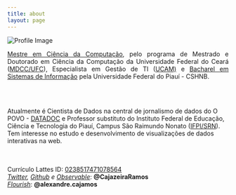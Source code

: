 ```yaml
---
title: about
layout: page
---
```

<div class="side-by-side"> 
    <div class="toleft"> <img class="image" src="{{ site.url }}/{{ site.picture }}" alt="Profile Image">
    </div>
    <div class="toright">
        <p align="justify">
 <a href="http://mdcc.ufc.br/teses-e-dissertacoes/doc_download/432-319-alexandre-ribeiro-cajazeira-ramos" target="_blank">Mestre em Ciência da Computação</a>, pelo programa de Mestrado e Doutorado em Ciência da Computação da Universidade Federal do Ceará (<a href="http://mdcc.ufc.br/" target="_blank">MDCC/UFC</a>), Especialista em Gestão de TI (<a href="https://drive.google.com/file/d/1AuOBVzB-IMpIG901t5ardaVO2o-DBIHQ/view?usp=sharing" target="_blank">UCAM)</a> e <a href="https://sigaa.ufpi.br/sigaa/public/curso/curriculo.jsf?lc=pt_BR&id=74244" target="_blank">Bacharel em Sistemas de Informação</a> pela Universidade Federal do Piauí - CSHNB.

<br><br>
 
 Atualmente é Cientista de Dados na central de jornalismo de dados do O POVO - <a href="https://github.com/datadoc-opovo" target="_blank">DATADOC</a> e Professor substituto do Instituto Federal de Educação, Ciência e Tecnologia do Piauí, Campus São Raimundo Nonato (<a href="https://www.ifpi.edu.br/saoraimundononato" target="_blank">IFPI/SRN</a>). Tem interesse no estudo e desenvolvimento de visualizações de dados interativas na web.

<br><br>
Currículo Lattes ID: <a href="http://lattes.cnpq.br/0238517471078564" target="_blank">0238517471078564</a><br>
<i><a href="https://twitter.com/CajazeiraRamos/" target="_blank">Twitter</a>, <a href="https://cajazeiraramos.github.io/" target="_blank">Github</a> e <a href="https://observablehq.com/collection/@cajazeiraramos/datadoc" target="_blank">Observable</a></i>: <b>@CajazeiraRamos</b><br>
<a href="https://public.flourish.studio/story/1625709/" target="_blank"><i>Flourish</i></a>: <b>@alexandre.cajamos</b>

</p>
</div>
</div>
 